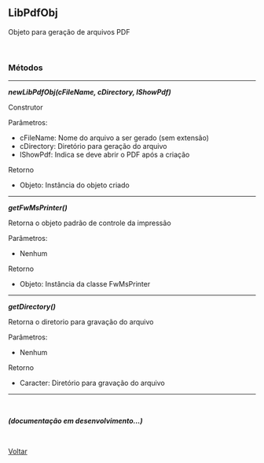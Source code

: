 ## LibPdfObj

Objeto para geração de arquivos PDF

<br/>

### Métodos


<hr/>

***newLibPdfObj(cFileName, cDirectory, lShowPdf)***

Construtor

Parâmetros:
- cFileName: Nome do arquivo a ser gerado (sem extensão)
- cDirectory: Diretório para geração do arquivo
- lShowPdf: Indica se deve abrir o PDF após a criação

Retorno
- Objeto: Instância do objeto criado
<hr/>

***getFwMsPrinter()***

Retorna o objeto padrão de controle da impressão

Parâmetros:
- Nenhum

Retorno
- Objeto: Instância da classe FwMsPrinter
<hr/>

***getDirectory()***

Retorna o diretorio para gravação do arquivo

Parâmetros:
- Nenhum

Retorno
- Caracter: Diretório para gravação do arquivo
<hr/>

<br/>

***(documentação em desenvolvimento...)***

<br/>

[Voltar](../index)